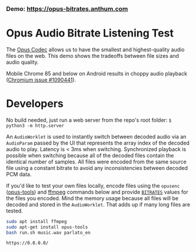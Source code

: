 ### Demo: https://opus-bitrates.anthum.com

# Opus Audio Bitrate Listening Test

The [Opus Codec](https://opus-codec.org/) allows us to have the smallest and highest-quality audio files on the web.  This demo shows the tradeoffs between file sizes and audio quality.

Mobile Chrome 85 and below on Android results in choppy audio playback ([Chromium issue #1090441](https://bugs.chromium.org/p/chromium/issues/detail?id=1090441)).

# Developers

No build needed, just run a web server from the repo's root folder: `$ python3 -m http.server`

An `AudioWorklet` is used to instantly switch between decoded audio via an `AudioParam` passed by the UI that represents the array index of the decoded audio to play.  Latency is < 3ms when switching.  Synchronized playback is possible when switching because all of the decoded files contain the identical number of samples.  All files were encoded from the same source file using a constant bitrate to avoid any inconsistencies between decoded PCM data.

If you'd like to test your own files locally, encode files using the `opusenc` ([opus-tools](https://opus-codec.org/downloads/)) and [ffmpeg](https://ffmpeg.org) commands below and provide [`BITRATES`](https://github.com/AnthumChris/opus-bitrates/blob/master/js/index.js#L1) values for the files you encoded.  Mind the memory usage because all files will be decoded and stored in the `AudioWorklet`.  That adds up if many long files are tested.

```bash
sudo apt install ffmpeg
sudo apt-get install opus-tools
bash run.sh music.wav parlato_en

https://0.0.0.0/

```
